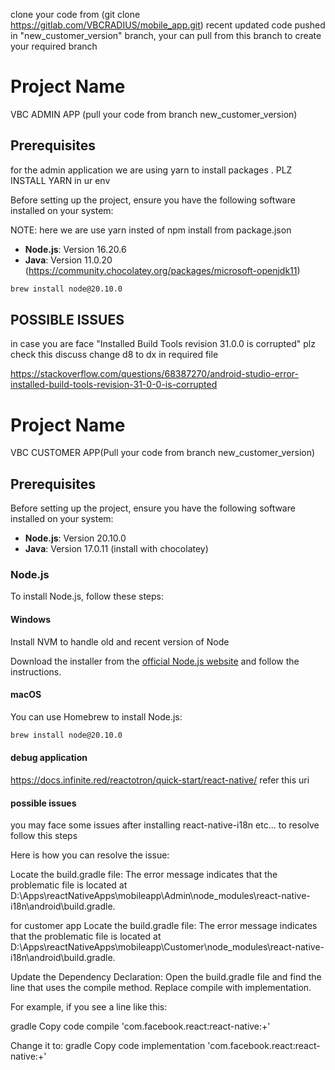 clone your code from (git clone https://gitlab.com/VBCRADIUS/mobile_app.git)
recent updated code pushed in "new_customer_version" branch, your can pull from this branch to create your
required branch

# Project Name

VBC ADMIN APP (pull your code from branch new_customer_version)

## Prerequisites

for the admin application we are using yarn to install packages . PLZ INSTALL YARN in ur env

Before setting up the project, ensure you have the following software installed on your system:

NOTE: here we are use yarn insted of npm install from package.json

- **Node.js**: Version 16.20.6
- **Java**: Version 11.0.20 (https://community.chocolatey.org/packages/microsoft-openjdk11)

```sh
brew install node@20.10.0
```

## POSSIBLE ISSUES

in case you are face "Installed Build Tools revision 31.0.0 is corrupted" plz check this discuss change d8 to dx in required file

https://stackoverflow.com/questions/68387270/android-studio-error-installed-build-tools-revision-31-0-0-is-corrupted

# Project Name

VBC CUSTOMER APP(Pull your code from branch new_customer_version)

## Prerequisites

Before setting up the project, ensure you have the following software installed on your system:

- **Node.js**: Version 20.10.0
- **Java**: Version 17.0.11 (install with chocolatey)

### Node.js

To install Node.js, follow these steps:

#### Windows

Install NVM to handle old and recent version of Node

Download the installer from the [official Node.js website](https://nodejs.org/) and follow the instructions.

#### macOS

You can use Homebrew to install Node.js:

```sh
brew install node@20.10.0
```

#### debug application

https://docs.infinite.red/reactotron/quick-start/react-native/
refer this uri

#### possible issues

you may face some issues after installing react-native-i18n etc... to resolve follow this steps

Here is how you can resolve the issue:

Locate the build.gradle file: The error message indicates that the problematic file is located at D:\Apps\reactNativeApps\mobileapp\Admin\node_modules\react-native-i18n\android\build.gradle.

for customer app
Locate the build.gradle file: The error message indicates that the problematic file is located at D:\Apps\reactNativeApps\mobileapp\Customer\node_modules\react-native-i18n\android\build.gradle.

Update the Dependency Declaration: Open the build.gradle file and find the line that uses the compile method. Replace compile with implementation.

For example, if you see a line like this:

gradle
Copy code
compile 'com.facebook.react:react-native:+'

Change it to:
gradle
Copy code
implementation 'com.facebook.react:react-native:+'
